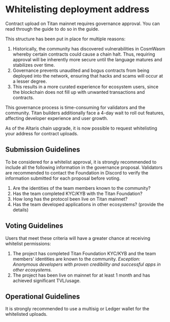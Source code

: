 # Whitelisting deployment address

Contract upload on Titan mainnet requires governance approval. You can read through the guide to do so in the  guide.

This structure has been put in place for multiple reasons:

1. Historically, the community has discovered vulnerabilities in CosmWasm whereby certain contracts could cause a chain halt. Thus, requiring approval will be inherently more secure until the language matures and stabilizes over time.
2. Governance prevents unaudited and bogus contracts from being deployed into the network, ensuring that hacks and scams will occur at a lesser degree.
3. This results in a more curated experience for ecosystem users, since the blockchain does not fill up with unwanted transactions and contracts.

This governance process is time-consuming for validators and the community. Titan builders additionally face a 4-day wait to roll out features, affecting developer experience and user growth.

As of the Altaris chain upgrade, it is now possible to request whitelisting your address for contract uploads.

## Submission Guidelines

To be considered for a whitelist approval, it is strongly recommended to include all the following information in the governance proposal. Validators are recommended to contact the Foundation in Discord to verify the information submitted for each proposal before voting.

1. Are the identities of the team members known to the community?
2. Has the team completed KYC/KYB with the Titan Foundation?
3. How long has the protocol been live on Titan mainnet?
4. Has the team developed applications in other ecosystems? (provide the details)

## Voting Guidelines

Users that meet these criteria will have a greater chance at receiving whitelist permissions:

1. The project has completed Titan Foundation KYC/KYB and the team members' identities are known to the community. _Exception: Anonymous developers with proven credibility and successful apps in other ecosystems._
2. The project has been live on mainnet for at least 1 month and has achieved significant TVL/usage.

## Operational Guidelines

It is strongly recommended to use a multisig or Ledger wallet for the whitelisted uploads.
